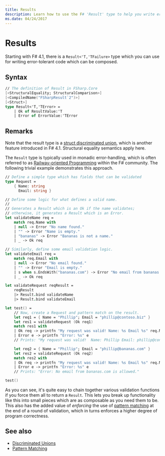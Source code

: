 ```yaml
---
title: Results
description: Learn how to use the F# 'Result' type to help you write error-tolerant code.
ms.date: 04/24/2017
---
```

# Results

Starting with F# 4.1, there is a `Result<'T,'TFailure>` type which you can use for writing error-tolerant code which can be composed.

## Syntax

```fsharp
// The definition of Result in FSharp.Core
[<StructuralEquality; StructuralComparison>]
[<CompiledName("FSharpResult`2")>]
[<Struct>]
type Result<'T,'TError> = 
    | Ok of ResultValue:'T 
    | Error of ErrorValue:'TError
```

## Remarks

Note that the result type is a [struct discriminated union](discriminated-unions.md#struct-discriminated-unions), which is another feature introduced in F# 4.1.  Structural equality semantics apply here.

The `Result` type is typically used in monadic error-handling, which is often referred to as [Railway-oriented Programming](https://swlaschin.gitbooks.io/fsharpforfunandprofit/content/posts/recipe-part2.html) within the F# community.  The following trivial example demonstrates this approach.

```fsharp
// Define a simple type which has fields that can be validated
type Request = 
    { Name: string
      Email: string }

// Define some logic for what defines a valid name.
//
// Generates a Result which is an Ok if the name validates;
// otherwise, it generates a Result which is an Error.
let validateName req =
    match req.Name with
    | null -> Error "No name found."
    | "" -> Error "Name is empty."
    | "bananas" -> Error "Bananas is not a name."
    | _ -> Ok req

// Similarly, define some email validation logic.
let validateEmail req =
    match req.Email with
    | null -> Error "No email found."
    | "" -> Error "Email is empty."
    | s when s.EndsWith("bananas.com") -> Error "No email from bananas.com is allowed."
    | _ -> Ok req

let validateRequest reqResult =
    reqResult 
    |> Result.bind validateName
    |> Result.bind validateEmail

let test() = 
    // Now, create a Request and pattern match on the result.
    let req1 = { Name = "Phillip"; Email = "phillip@contoso.biz" }
    let res1 = validateRequest (Ok req1)
    match res1 with
    | Ok req -> printfn "My request was valid! Name: %s Email %s" req.Name req.Email
    | Error e -> printfn "Error: %s" e
    // Prints: "My request was valid!  Name: Phillip Email: phillip@consoto.biz"

    let req2 = { Name = "Phillip"; Email = "phillip@bananas.com" }
    let res2 = validateRequest (Ok req2)
    match res2 with
    | Ok req -> printfn "My request was valid! Name: %s Email %s" req.Name req.Email
    | Error e -> printfn "Error: %s" e
    // Prints: "Error: No email from bananas.com is allowed."

test()
```

As you can see, it's quite easy to chain together various validation functions if you force them all to return a `Result`.  This lets you break up functionality like this into small pieces which are as composable as you need them to be.  This also has the added value of *enforcing* the use of [pattern matching](pattern-matching.md) at the end of a round of validation, which in turns enforces a higher degree of program correctness.

## See also

- [Discriminated Unions](discriminated-unions.md)
- [Pattern Matching](pattern-matching.md)